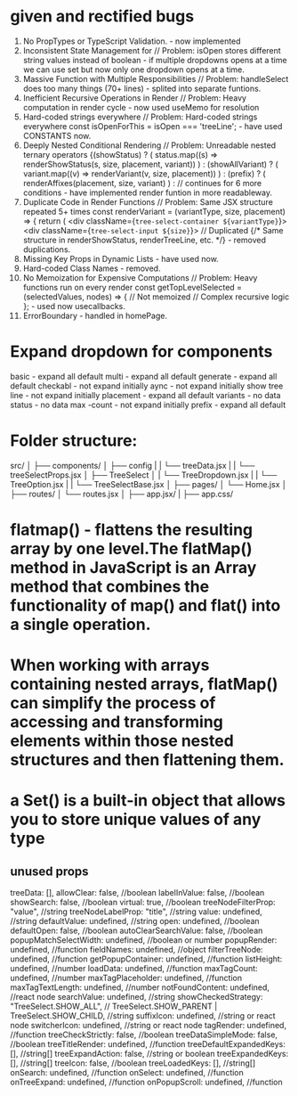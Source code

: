 # given and rectified bugs

1. No PropTypes or TypeScript Validation. - now implemented
2. Inconsistent State Management for
// Problem: isOpen stores different string values instead of boolean - if multiple dropdowns opens at a time we can use set but now only one dropdown opens at a time.
3. Massive Function with Multiple Responsibilities
// Problem: handleSelect does too many things (70+ lines) - splited into separate funtions.
4. Inefficient Recursive Operations in Render
// Problem: Heavy computation in render cycle - now used useMemo for resolution
5. Hard-coded strings everywhere
// Problem: Hard-coded strings everywhere
const isOpenForThis = isOpen === 'treeLine'; - have used CONSTANTS now.
6. Deeply Nested Conditional Rendering
// Problem: Unreadable nested ternary operators
{(showStatus) ? (
    status.map((s) => renderShowStatus(s, size, placement, variant))
) : (showAllVariant) ? (
    variant.map((v) => renderVariant(v, size, placement))
) : (prefix) ? (
    renderAffixes(placement, size, variant)
) : // continues for 6 more conditions - have implemented render funtion in more readableway.
7. Duplicate Code in Render Functions
// Problem: Same JSX structure repeated 5+ times
const renderVariant = (variantType, size, placement) => {
    return (
        <div className={`tree-select-container ${variantType}`}>
            <div className={`tree-select-input ${size}`}> // Duplicated
                {/* Same structure in renderShowStatus, renderTreeLine, etc. */} - removed duplications.
8. Missing Key Props in Dynamic Lists - have used now.
9. Hard-coded Class Names - removed.
10. No Memoization for Expensive Computations
// Problem: Heavy functions run on every render
const getTopLevelSelected = (selectedValues, nodes) => { // Not memoized
    // Complex recursive logic
}; - used now usecallbacks.
11. ErrorBoundary - handled in homePage.







# Expand dropdown for components

basic - expand all default
multi - expand all default
generate - expand all default
checkabl - not expand initially
aync - not expand initially
show tree line - not expand initially
placement - expand all default
variants - no data
status - no data
max -count - not expand initially
prefix - expand all default

# Folder structure:
src/
│
├── components/
│   ├── config
|   |    └── treeData.jsx
|   |    └── treeSelectProps.jsx
│   ├── TreeSelect
│   |    └── TreeDropdown.jsx
|   |    └── TreeOption.jsx
|   |    └── TreeSelectBase.jsx
│
├── pages/
│   └── Home.jsx
│
├── routes/
│   └── routes.jsx
│
├── app.jsx/
|
├── app.css/


# flatmap() - flattens the resulting array by one level.The flatMap() method in JavaScript is an Array method that combines the functionality of map() and flat() into a single operation.
# When working with arrays containing nested arrays, flatMap() can simplify the process of accessing and transforming elements within those nested structures and then flattening them.
# a Set() is a built-in object that allows you to store unique values of any type



## unused props
 treeData: [],
    allowClear: false, //boolean
    labelInValue: false, //boolean
    showSearch: false, //boolean
    virtual: true, //boolean
    treeNodeFilterProp: "value", //string
    treeNodeLabelProp: "title", //string
    value: undefined, //string
    defaultValue: undefined, //string
    open: undefined, //boolean
    defaultOpen: false, //boolean
    autoClearSearchValue: false, //boolean
    popupMatchSelectWidth: undefined, //boolean or number
    popupRender: undefined, //function
    fieldNames: undefined, //object
    filterTreeNode: undefined, //function
    getPopupContainer: undefined, //function
    listHeight: undefined, //number
    loadData: undefined, //function
    maxTagCount: undefined, //number
    maxTagPlaceholder: undefined, //function
    maxTagTextLength: undefined, //number
    notFoundContent: undefined, //react node
    searchValue: undefined, //string
    showCheckedStrategy: "TreeSelect.SHOW_ALL", // TreeSelect.SHOW_PARENT | TreeSelect.SHOW_CHILD, //string
    suffixIcon: undefined, //string or react node
    switcherIcon: undefined, //string or react node
    tagRender: undefined, //function
    treeCheckStrictly: false, //boolean
    treeDataSimpleMode: false, //boolean
    treeTitleRender: undefined, //function
    treeDefaultExpandedKeys: [], //string[]
    treeExpandAction: false, //string or boolean
    treeExpandedKeys: [], //string[]
    treeIcon: false, //boolean
    treeLoadedKeys: [], //string[]
    onSearch: undefined, //function
    onSelect: undefined, //function
    onTreeExpand: undefined, //function
    onPopupScroll: undefined, //function





  
